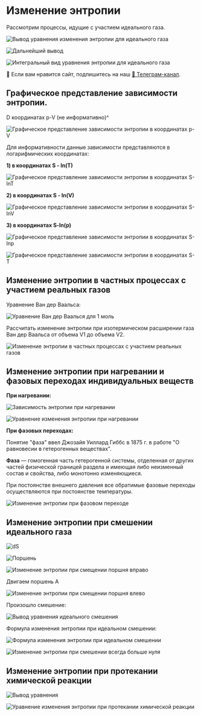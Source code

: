 # Изменение энтропии

Рассмотрим процессы, идущие с участием идеального газа.

![Вывод уравнения изменения энтропии для идеального газа](images/izmenenie-ehntropii/izmenenie-ehntropii_clip_image001.png)

![Дальнейший вывод](images/izmenenie-ehntropii/izmenenie-ehntropii_clip_image001_0000.png)

![Интегральный вид уравнения энтропии для идеального газа](images/izmenenie-ehntropii/izmenenie-ehntropii_clip_image001_0001.png)


<div class="pagination-nav__link">🙏 Если вам нравится сайт, подпишитесь на наш <a href="https://t.me/+JfpTv9CJlwQ0MThi">🔗 Телеграм-канал</a>.</div>

## Графическое представление зависимости энтропии.

D координатах p-V (не информативно)^

![Графическое представление зависимости энтропии в координатах p-V](images/izmenenie-ehntropii/izmenenie-ehntropii_clip_image001_0002.png)

Для информативности данные зависимости представляются в логарифмических координатах:

**1) в координатах S - ln(T)**

![Графическое представление зависимости энтропии в координатах S-lnT](images/izmenenie-ehntropii/izmenenie-ehntropii_clip_image001_0003.png)

**2) в координатах S - ln(V)**

![Графическое представление зависимости энтропии в координатах S-lnV](images/izmenenie-ehntropii/izmenenie-ehntropii_clip_image001_0004.png)

**3) в координатах S-ln(p)**

![Графическое представление зависимости энтропии в координатах S-lnp](images/izmenenie-ehntropii/izmenenie-ehntropii_clip_image001_0005.png)

![Графическое представление зависимости энтропии в координатах S-T](images/izmenenie-ehntropii/izmenenie-ehntropii_clip_image001_0006.png)

## Изменение энтропии в частных процессах с участием реальных газов

Уравнение Ван дер Ваальса:

![Уравнение Ван дер Ваалься для 1 моль](images/izmenenie-ehntropii/izmenenie-ehntropii_clip_image001_0007.png)

Рассчитать изменение энтропии при изотермическом расширении газа Ван дер Ваальса от объема V1 до объема V2.

![Изменение энтропии в частных процессах с участием реальных газов](images/izmenenie-ehntropii/izmenenie-ehntropii_clip_image001_0008.png)

## Изменение энтропии при нагревании и фазовых переходах индивидуальных веществ

**При нагревании:**

![Зависимость энтропии при нагревании](images/izmenenie-ehntropii/izmenenie-ehntropii_clip_image001_0009.png)

![Уравнение изменения энтропии при нагревании](images/izmenenie-ehntropii/izmenenie-ehntropii_clip_image001_0010.png)

**При фазовых переходах:**

Понятие "фаза" ввел Джозайя Уиллард Гиббс в 1875 г. в работе "О равновесии в гетерогенных веществах".

**Фаза** — гомогенная часть гетерогенной системы, отделенная от других частей физической границей раздела и имеющая либо неизменный состав и свойства, либо монотонно изменяющиеся.

При постоянстве внешнего давления все обратимые фазовые переходы осуществляются при постоянстве температуры.

![Изменение энтропии при фазовом переходе](images/izmenenie-ehntropii/izmenenie-ehntropii_clip_image001_0012.png)

## Изменение энтропии при смешении идеального газа

![dS](images/izmenenie-ehntropii/izmenenie-ehntropii_clip_image001_0013.png)

![Поршень](images/izmenenie-ehntropii/izmenenie-ehntropii_clip_image001_0014.png)

![Изменение энтропии при смещении поршня вправо](images/izmenenie-ehntropii/izmenenie-ehntropii_clip_image001_0015.png)

Двигаем поршень A

![Изменение энтропии при смещении поршня влево](images/izmenenie-ehntropii/izmenenie-ehntropii_clip_image001_0016.png)

Произошло смешение:

![Вывод уравнения идеального смешения](images/izmenenie-ehntropii/izmenenie-ehntropii_clip_image001_0017.png)

Формула изменения энтропии при идеальном смешении:

![Формула изменения энтропии при идеальном смешении](images/izmenenie-ehntropii/izmenenie-ehntropii_clip_image001_0018.png)

![Изменение энтропии при смешении всегда больше нуля](images/izmenenie-ehntropii/izmenenie-ehntropii_clip_image001_0019.png)

## Изменение энтропии при протекании химической реакции

![Вывод уравнения](images/izmenenie-ehntropii/izmenenie-ehntropii_clip_image001_0021.png)

![Уравнение изменения энтропии при протекании химической реакции](images/izmenenie-ehntropii/izmenenie-ehntropii_clip_image001_0023.png)

